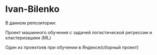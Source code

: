 # Ivan-Bilenko
В данном репозитории:

Проект машинного обучения с задачей логистической регрессии и кластеризациии (ML)

Один из проектоев при обучении в Яндексе(сборный проект)
